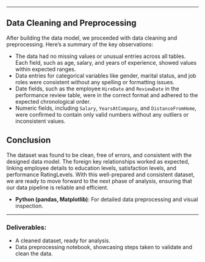 ________________________________

## Data Cleaning and Preprocessing
After building the data model, we proceeded with data cleaning and preprocessing. Here’s a summary of the key observations:

- The data had no missing values or unusual entries across all tables. Each field, such as age, salary, and years of experience, showed values within expected ranges.
- Data entries for categorical variables like gender, marital status, and job roles were consistent without any spelling or formatting issues.
- Date fields, such as the employee `HireDate` and `ReviewDate` in the performance review table, were in the correct format and adhered to the expected chronological order.
- Numeric fields, including `Salary`, `YearsAtCompany`, and `DistanceFromHome`, were confirmed to contain only valid numbers without any outliers or inconsistent values.

## Conclusion
The dataset was found to be clean, free of errors, and consistent with the designed data model. The foreign key relationships worked as expected, linking employee details to education levels, satisfaction levels, and performance RatingLevels. With this well-prepared and consistent dataset, we are ready to move forward to the next phase of analysis, ensuring that our data pipeline is reliable and efficient.

- **Python (pandas, Matplotlib)**: For detailed data preprocessing and visual inspection.

_________________________________

### Deliverables:
- A cleaned dataset, ready for analysis.
- Data preprocessing notebook, showcasing steps taken to validate and clean the data.

